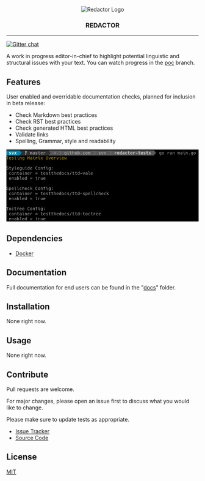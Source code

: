 <p align="center">
  <img alt="Redactor Logo" src="https://testthedocs.org/img/redactor-logo.png" height="140" />
  <h3 align="center">REDACTOR</h3>
</p>

---

[![Gitter chat](https://badges.gitter.im/gitterHQ/gitter.png)](https://gitter.im/testthedocs/Lobby)

A work in progress editor-in-chief to highlight potential linguistic and structural issues with your text. You can watch progress in the [poc](https://github.com/testthedocs/redactor/tree/poc) branch.

## Features

User enabled and overridable documentation checks, planned for inclusion in beta release:

- Check Markdown best practices
- Check RST best practices
- Check generated HTML best practices
- Validate links
- Spelling, Grammar, style and readability

![Example](docs/_static/redactor-testing-matrix.png)

## Dependencies

- [Docker](https://docker.com/)

## Documentation

Full documentation for end users can be found in the "[docs](./docs)" folder.

## Installation

None right now.

## Usage

None right now.

## Contribute

Pull requests are welcome.

For major changes, please open an issue first to discuss what you would like to change.

Please make sure to update tests as appropriate.

- [Issue Tracker](https://github.com/testthedocs/redactor/issues/)
- [Source Code](https://github.com/testthedocs/redactor/)

## License

[MIT](https://choosealicense.com/licenses/mit/)
